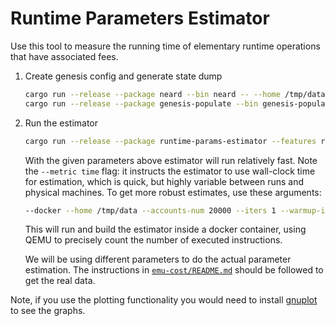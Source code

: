 # Runtime Parameters Estimator

Use this tool to measure the running time of elementary runtime operations that have associated fees.

1. Create genesis config and generate state dump
    ```bash
    cargo run --release --package neard --bin neard -- --home /tmp/data init --test-seed=alice.near --account-id=test.near --fast
    cargo run --release --package genesis-populate --bin genesis-populate -- --additional-accounts-num=200000 --home /tmp/data
    ```

2. Run the estimator
    ```bash
    cargo run --release --package runtime-params-estimator --features required --bin runtime-params-estimator -- --home /tmp/data --accounts-num 20000 --iters 1 --warmup-iters 1 --metric time
    ```

    With the given parameters above estimator will run relatively fast.
    Note the `--metric time` flag: it instructs the estimator to use wall-clock time for estimation, which is quick, but highly variable between runs and physical machines.
    To get more robust estimates, use these arguments:

    ```bash
    --docker --home /tmp/data --accounts-num 20000 --iters 1 --warmup-iters 1 --metric icount
    ```

    This will run and build the estimator inside a docker container, using QEMU to precisely count the number of executed instructions.

    We will be using different parameters to do the actual parameter estimation.
    The instructions in [`emu-cost/README.md`](./emu-cost/README.md) should be followed to get the real data.

Note, if you use the plotting functionality you would need to install [gnuplot](http://gnuplot.info/) to see the graphs.
